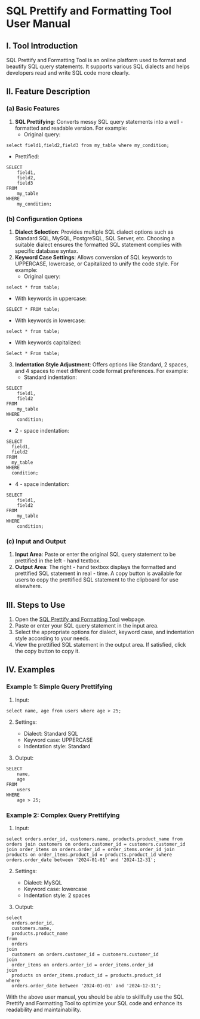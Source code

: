 # SQL Prettify and Formatting Tool User Manual

## I. Tool Introduction

SQL Prettify and Formatting Tool is an online platform used to format and beautify SQL query statements. It supports various SQL dialects and helps developers read and write SQL code more clearly.

## II. Feature Description

### (a) Basic Features

1. **SQL Prettifying**: Converts messy SQL query statements into a well - formatted and readable version. For example:
   * Original query:

```
select field1,field2,field3 from my_table where my_condition;
```

   * Prettified:

```
SELECT
    field1,
    field2,
    field3
FROM
    my_table
WHERE
    my_condition;
```



### (b) Configuration Options

1. **Dialect Selection**: Provides multiple SQL dialect options such as Standard SQL, MySQL, PostgreSQL, SQL Server, etc. Choosing a suitable dialect ensures the formatted SQL statement complies with specific database syntax.
2. **Keyword Case Settings**: Allows conversion of SQL keywords to UPPERCASE, lowercase, or Capitalized to unify the code style. For example:
   * Original query:

```
select * from table;
```

   * With keywords in uppercase:

```
SELECT * FROM table;
```

   * With keywords in lowercase:

```
select * from table;
```

   * With keywords capitalized:

```
Select * From table;
```



3. **Indentation Style Adjustment**: Offers options like Standard, 2 spaces, and 4 spaces to meet different code format preferences. For example:
   * Standard indentation:

```
SELECT
    field1,
    field2
FROM
    my_table
WHERE
    condition;
```

   * 2 - space indentation:

```
SELECT
  field1,
  field2
FROM
  my_table
WHERE
  condition;
```

   * 4 - space indentation:

```
SELECT
    field1,
    field2
FROM
    my_table
WHERE
    condition;
```



### (c) Input and Output

1. **Input Area**: Paste or enter the original SQL query statement to be prettified in the left - hand textbox.
2. **Output Area**: The right - hand textbox displays the formatted and prettified SQL statement in real - time. A copy button is available for users to copy the prettified SQL statement to the clipboard for use elsewhere.

## III. Steps to Use

1. Open the [SQL Prettify and Formatting Tool](https://atoolio.com/sql-prettify) webpage.
2. Paste or enter your SQL query statement in the input area.
3. Select the appropriate options for dialect, keyword case, and indentation style according to your needs.
4. View the prettified SQL statement in the output area. If satisfied, click the copy button to copy it.

## IV. Examples

### Example 1: Simple Query Prettifying

1. Input:

```
select name, age from users where age > 25;
```

2. Settings:
   * Dialect: Standard SQL
   * Keyword case: UPPERCASE
   * Indentation style: Standard

3. Output:

```
SELECT
    name,
    age
FROM
    users
WHERE
    age > 25;
```



### Example 2: Complex Query Prettifying

1. Input:

```
select orders.order_id, customers.name, products.product_name from orders join customers on orders.customer_id = customers.customer_id join order_items on orders.order_id = order_items.order_id join products on order_items.product_id = products.product_id where orders.order_date between '2024-01-01' and '2024-12-31';
```

2. Settings:
   * Dialect: MySQL
   * Keyword case: lowercase
   * Indentation style: 2 spaces

3. Output:

```
select
  orders.order_id,
  customers.name,
  products.product_name
from
  orders
join
  customers on orders.customer_id = customers.customer_id
join
  order_items on orders.order_id = order_items.order_id
join
  products on order_items.product_id = products.product_id
where
  orders.order_date between '2024-01-01' and '2024-12-31';
```

With the above user manual, you should be able to skillfully use the SQL Prettify and Formatting Tool to optimize your SQL code and enhance its readability and maintainability.